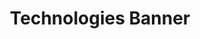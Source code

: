 ---
title: Technologies Banner
description: Tailored tech stack to your business needs
image: ../assets/tech_banner.png
---
